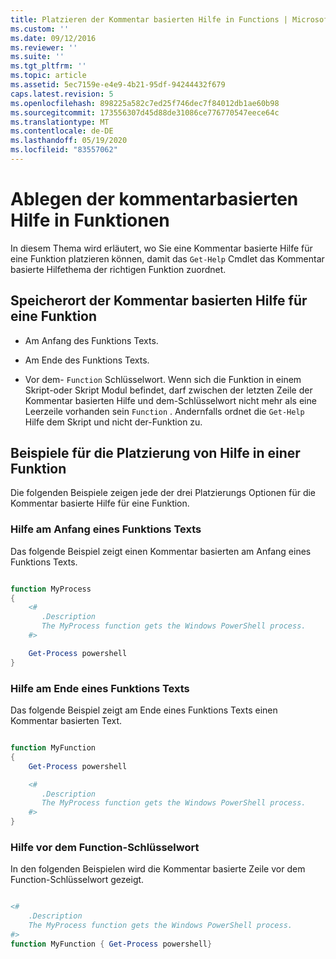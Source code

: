 ```yaml
---
title: Platzieren der Kommentar basierten Hilfe in Functions | Microsoft-Dokumentation
ms.custom: ''
ms.date: 09/12/2016
ms.reviewer: ''
ms.suite: ''
ms.tgt_pltfrm: ''
ms.topic: article
ms.assetid: 5ec7159e-e4e9-4b21-95df-94244432f679
caps.latest.revision: 5
ms.openlocfilehash: 898225a582c7ed25f746dec7f84012db1ae60b98
ms.sourcegitcommit: 173556307d45d88de31086ce776770547eece64c
ms.translationtype: MT
ms.contentlocale: de-DE
ms.lasthandoff: 05/19/2020
ms.locfileid: "83557062"
---
```

# <a name="placing-comment-based-help-in-functions"></a>Ablegen der kommentarbasierten Hilfe in Funktionen

In diesem Thema wird erläutert, wo Sie eine Kommentar basierte Hilfe für eine Funktion platzieren können, damit das `Get-Help` Cmdlet das Kommentar basierte Hilfethema der richtigen Funktion zuordnet.

## <a name="where-to-place-comment-based-help-for-a-function"></a>Speicherort der Kommentar basierten Hilfe für eine Funktion

- Am Anfang des Funktions Texts.

- Am Ende des Funktions Texts.

- Vor dem- `Function` Schlüsselwort. Wenn sich die Funktion in einem Skript-oder Skript Modul befindet, darf zwischen der letzten Zeile der Kommentar basierten Hilfe und dem-Schlüsselwort nicht mehr als eine Leerzeile vorhanden sein `Function` . Andernfalls ordnet die `Get-Help` Hilfe dem Skript und nicht der-Funktion zu.

## <a name="examples-of-help-placement-in-a-function"></a>Beispiele für die Platzierung von Hilfe in einer Funktion

 Die folgenden Beispiele zeigen jede der drei Platzierungs Optionen für die Kommentar basierte Hilfe für eine Funktion.

### <a name="help-at-the-beginning-of-a-function-body"></a>Hilfe am Anfang eines Funktions Texts

 Das folgende Beispiel zeigt einen Kommentar basierten am Anfang eines Funktions Texts.

```powershell

function MyProcess
{
    <#
       .Description
       The MyProcess function gets the Windows PowerShell process.
    #>

    Get-Process powershell
}

```

### <a name="help-at-the-end-of-a-function-body"></a>Hilfe am Ende eines Funktions Texts

 Das folgende Beispiel zeigt am Ende eines Funktions Texts einen Kommentar basierten Text.

```powershell

function MyFunction
{
    Get-Process powershell

    <#
       .Description
       The MyProcess function gets the Windows PowerShell process.
    #>
}

```

### <a name="help-before-the-function-keyword"></a>Hilfe vor dem Function-Schlüsselwort

 In den folgenden Beispielen wird die Kommentar basierte Zeile vor dem Function-Schlüsselwort gezeigt.

```powershell

<#
    .Description
    The MyProcess function gets the Windows PowerShell process.
#>
function MyFunction { Get-Process powershell}

```
